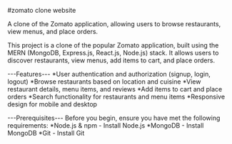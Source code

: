 #zomato clone website

A clone of the Zomato application, allowing users to browse restaurants, view menus, and place orders.

This project is a clone of the popular Zomato application, built using the MERN (MongoDB, Express.js, React.js, Node.js) stack. 
It allows users to discover restaurants, view menus, add items to cart, and place orders.

---Features---
*User authentication and authorization (signup, login, logout)
*Browse restaurants based on location and cuisine
*View restaurant details, menu items, and reviews
*Add items to cart and place orders
*Search functionality for restaurants and menu items
*Responsive design for mobile and desktop

---Prerequisites---
Before you begin, ensure you have met the following requirements:
*Node.js & npm - Install Node.js
*MongoDB - Install MongoDB
*Git - Install Git
